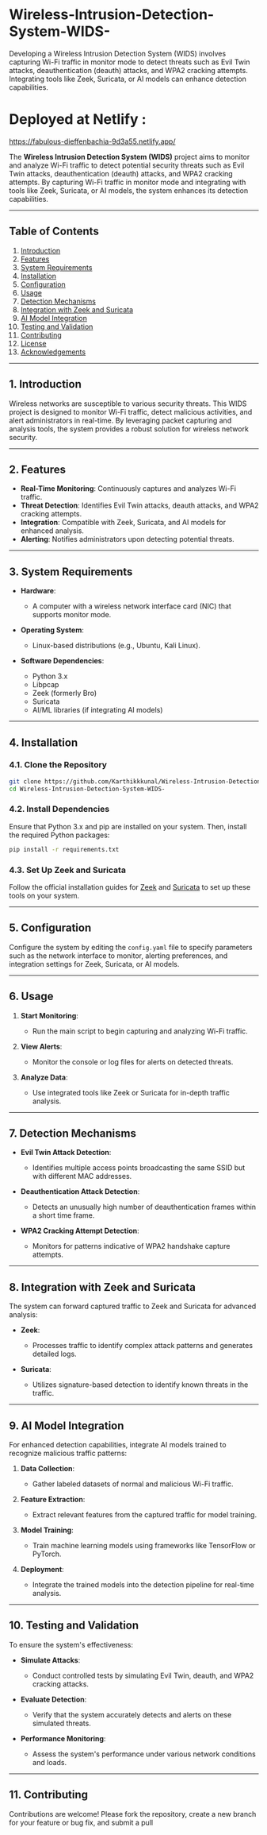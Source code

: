 # Wireless-Intrusion-Detection-System-WIDS-

Developing a Wireless Intrusion Detection System (WIDS) involves capturing Wi-Fi traffic in monitor mode to detect threats such as Evil Twin attacks, deauthentication (deauth) attacks, and WPA2 cracking attempts. Integrating tools like Zeek, Suricata, or AI models can enhance detection capabilities.

# Deployed at Netlify : 
https://fabulous-dieffenbachia-9d3a55.netlify.app/


The **Wireless Intrusion Detection System (WIDS)** project aims to monitor and analyze Wi-Fi traffic to detect potential security threats such as Evil Twin attacks, deauthentication (deauth) attacks, and WPA2 cracking attempts. By capturing Wi-Fi traffic in monitor mode and integrating with tools like Zeek, Suricata, or AI models, the system enhances its detection capabilities.

---

## **Table of Contents**

1. [Introduction](#introduction)
2. [Features](#features)
3. [System Requirements](#system-requirements)
4. [Installation](#installation)
5. [Configuration](#configuration)
6. [Usage](#usage)
7. [Detection Mechanisms](#detection-mechanisms)
8. [Integration with Zeek and Suricata](#integration-with-zeek-and-suricata)
9. [AI Model Integration](#ai-model-integration)
10. [Testing and Validation](#testing-and-validation)
11. [Contributing](#contributing)
12. [License](#license)
13. [Acknowledgements](#acknowledgements)

---

## **1. Introduction**

Wireless networks are susceptible to various security threats. This WIDS project is designed to monitor Wi-Fi traffic, detect malicious activities, and alert administrators in real-time. By leveraging packet capturing and analysis tools, the system provides a robust solution for wireless network security.

---

## **2. Features**

- **Real-Time Monitoring**: Continuously captures and analyzes Wi-Fi traffic.
- **Threat Detection**: Identifies Evil Twin attacks, deauth attacks, and WPA2 cracking attempts.
- **Integration**: Compatible with Zeek, Suricata, and AI models for enhanced analysis.
- **Alerting**: Notifies administrators upon detecting potential threats.

---

## **3. System Requirements**

- **Hardware**:
  - A computer with a wireless network interface card (NIC) that supports monitor mode.

- **Operating System**:
  - Linux-based distributions (e.g., Ubuntu, Kali Linux).

- **Software Dependencies**:
  - Python 3.x
  - Libpcap
  - Zeek (formerly Bro)
  - Suricata
  - AI/ML libraries (if integrating AI models)

---

## **4. Installation**

### **4.1. Clone the Repository**

```bash
git clone https://github.com/Karthikkkunal/Wireless-Intrusion-Detection-System-WIDS-.git
cd Wireless-Intrusion-Detection-System-WIDS-
```

### **4.2. Install Dependencies**

Ensure that Python 3.x and pip are installed on your system. Then, install the required Python packages:

```bash
pip install -r requirements.txt
```

### **4.3. Set Up Zeek and Suricata**

Follow the official installation guides for [Zeek](https://docs.zeek.org/en/current/install.html) and [Suricata](https://suricata.readthedocs.io/en/suricata-6.0.0/install.html) to set up these tools on your system.

---

## **5. Configuration**

Configure the system by editing the `config.yaml` file to specify parameters such as the network interface to monitor, alerting preferences, and integration settings for Zeek, Suricata, or AI models.

---

## **6. Usage**

1. **Start Monitoring**:
   - Run the main script to begin capturing and analyzing Wi-Fi traffic.

2. **View Alerts**:
   - Monitor the console or log files for alerts on detected threats.

3. **Analyze Data**:
   - Use integrated tools like Zeek or Suricata for in-depth traffic analysis.

---

## **7. Detection Mechanisms**

- **Evil Twin Attack Detection**:
  - Identifies multiple access points broadcasting the same SSID but with different MAC addresses.

- **Deauthentication Attack Detection**:
  - Detects an unusually high number of deauthentication frames within a short time frame.

- **WPA2 Cracking Attempt Detection**:
  - Monitors for patterns indicative of WPA2 handshake capture attempts.

---

## **8. Integration with Zeek and Suricata**

The system can forward captured traffic to Zeek and Suricata for advanced analysis:

- **Zeek**:
  - Processes traffic to identify complex attack patterns and generates detailed logs.

- **Suricata**:
  - Utilizes signature-based detection to identify known threats in the traffic.

---

## **9. AI Model Integration**

For enhanced detection capabilities, integrate AI models trained to recognize malicious traffic patterns:

1. **Data Collection**:
   - Gather labeled datasets of normal and malicious Wi-Fi traffic.

2. **Feature Extraction**:
   - Extract relevant features from the captured traffic for model training.

3. **Model Training**:
   - Train machine learning models using frameworks like TensorFlow or PyTorch.

4. **Deployment**:
   - Integrate the trained models into the detection pipeline for real-time analysis.

---

## **10. Testing and Validation**

To ensure the system's effectiveness:

- **Simulate Attacks**:
  - Conduct controlled tests by simulating Evil Twin, deauth, and WPA2 cracking attacks.

- **Evaluate Detection**:
  - Verify that the system accurately detects and alerts on these simulated threats.

- **Performance Monitoring**:
  - Assess the system's performance under various network conditions and loads.

---

## **11. Contributing**

Contributions are welcome! Please fork the repository, create a new branch for your feature or bug fix, and submit a pull 
